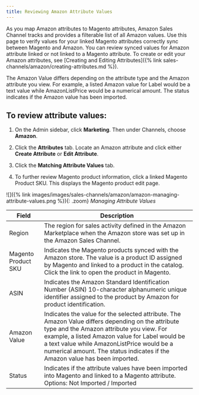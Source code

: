 ```yaml
---
title: Reviewing Amazon Attribute Values
---
```



As you map Amazon attributes to Magento attributes, Amazon Sales Channel tracks and provides a filterable list of all Amazon values. Use this page to verify values for your linked Magento attributes correctly sync between Magento and Amazon. You can review synced values for Amazon attribute linked or not linked to a Magento attribute. To create or edit your Amazon attributes, see [Creating and Editing Attributes]({% link sales-channels/amazon/creating-attributes.md %}).

The Amazon Value differs depending on the attribute type and the Amazon attribute you view. For example, a listed Amazon value for Label would be a text value while AmazonListPrice would be a numerical amount. The status indicates if the Amazon value has been imported.

## To review attribute values:

1. On the Admin sidebar, click **Marketing**. Then under Channels, choose **Amazon**.

1. Click the **Attributes** tab. Locate an Amazon attribute and click either **Create Attribute** or **Edit Attribute**.

1. Click the **Matching Attribute Values** tab.

1. To further review Magento product information, click a linked Magento Product SKU. This displays the Magento product edit page.

![]({% link images/images/sales-channels/amazon/amazon-managing-attribute-values.png %}){: .zoom}
_Managing Attribute Values_

|Field|Description|
|--- |--- |
|Region|The region for sales activity defined in the Amazon Marketplace when the Amazon store was set up in the Amazon Sales Channel.|
|Magento Product SKU|Indicates the Magento products synced with the Amazon store. The value is a product ID assigned by Magento and linked to a product in the catalog. Click the link to open the product in Magento.|
|ASIN|Indicates the Amazon Standard Identification Number (ASIN) 10-character alphanumeric unique identifier assigned to the product by Amazon for product identification.|
|Amazon Value|Indicates the value for the selected attribute. The Amazon Value differs depending on the attribute type and the Amazon attribute you view. For example, a listed Amazon value for Label would be a text value while AmazonListPrice would be a numerical amount. The status indicates if the Amazon value has been imported.|
|Status|Indicates if the attribute values have been imported into Magento and linked to a Magento attribute. Options: Not Imported / Imported|
